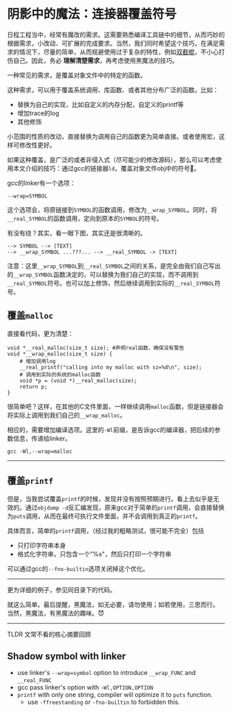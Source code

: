 # 阴影中的魔法：连接器覆盖符号

日程工程当中，经常有魔改的需求。这需要熟悉编译工具链中的细节，从而巧妙的根据需求，小改动、可扩展的完成要求。当然，我们同时希望这个技巧，在满足需求的情况下，尽量的简单，从而规避使用过于复杂的特性，例如[双截棍](https://www.runoob.com/w3cnote/if-programming-languages-were-weapons.html)，不小心打伤自己。因此，务必 **理解清楚需求**，再考虑使用黑魔法的技巧。

一种常见的需求，是覆盖对象文件中的特定的函数。

这种需求，可以用于覆盖系统调用、库函数、或者其他分布广泛的函数。比如：

- 替换为自己的实现，比如自定义的内存分配，自定义的printf等
- 增加trace的log
- 其他修饰

小范围的性质的改动，直接替换为调用自己的函数更为简单直接。或者使用宏，这样可修改性更好。

如果这种覆盖，是广泛的或者非侵入式（尽可能少的修改源码），那么可以考虑使用本文介绍的技巧：通过gcc的链接器`ld`，覆盖对象文件obj中的符号🔣。

gcc的linker有一个选项：

    --wrap=SYMBOL

这个选项会，将原链接到`SYMBOL`的函数调用，修改为`__wrap_SYMBOL`。同时，将`__real_SYMBOL`的函数调用，定向到原本的`SYMBOL`的符号。

有没有绕？其实，看一眼下图，其实还是很清晰的。

    --> SYMBOL --> [TEXT]
    --> __wrap_SYMBOL ...???... --> __real_SYMBOL -> [TEXT]

注意：这里`__wrap_SYMBOL`到`__real_SYMBOL`之间的关系，是完全由我们自己写出的`__wrap_SYMBOL`函数决定的，可以替换为我们自己的实现，而不调用到`__real_SYMBOL`符号。也可以加上修饰，然后继续调用到实际的`__real_SYMBOL`符号。

## 覆盖`malloc`

直接看代码，更为清楚：

    void *__real_malloc(size_t size); #声明real函数，确保没有警告
    void *__wrap_malloc(size_t size) {
        # 增加调用log
        __real_printf("calling into my malloc with sz=%d\n", size);
        # 调用到实际的系统的malloc函数
        void *p = (void *)__real_malloc(size);
        return p;
    }

很简单吧？这样，在其他的C文件里面，一样继续调用`malloc`函数，但是链接器会将实际上调用到我们自己的`__wrap_malloc`。

相应的，需要增加编译选项。这里的`-Wl`前缀，是告诉gcc的编译器，把后续的参数信息，传递给linker。

    gcc -Wl,--wrap=malloc

----

## 覆盖`printf`

但是，当我尝试覆盖`printf`的时候，发现并没有按照预期进行。看上去似乎是无效的。通过`objdump -d`反汇编发现，原来gcc对于简单的`printf`调用，会直接替换为`puts`调用，从而在最终可执行文件里面，并不会调用到真正的`printf`。

具体而言，简单的`printf`调用，（经过我的粗略测试，很可能不完全）包括

- 只打印字符串本身
- 格式化字符串，只包含一个"%s"，然后只打印一个字符串

可以通过gcc的`--fno-builtin`选项关闭掉这个优化。

----

更为详细的例子，参见同目录下的代码。

就这么简单。最后提醒，黑魔法，如无必要，请勿使用；如若使用，三思而行。
当然，黑魔法，有黑魔法的趣味。😈

----

TLDR 文常不看的核心摘要回顾

## Shadow symbol with linker

- use linker's `--wrap=symbol` option to introduce `__wrap_FUNC` and `__real_FUNC`
- gcc pass linker's option with `-Wl,OPTION,OPTION`
- `printf` with only one string, compiler will optimize it to `puts` function.
  - use `-ffreestanding` or `-fno-builtin` to forbidden this.
